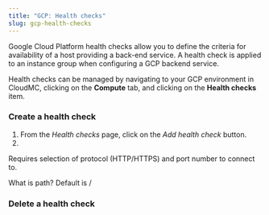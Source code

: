 ```yaml
---
title: "GCP: Health checks"
slug: gcp-health-checks
---
```



Google Cloud Platform health checks allow you to define the criteria for availability of a host providing a back-end service.  A health check is applied to an instance group when configuring a GCP backend service.

Health checks can be managed by navigating to your GCP environment in CloudMC, clicking on the **Compute** tab, and clicking on the **Health checks** item.

### Create a health check

1. From the *Health checks* page, click on the *Add health check* button.
1. 
Requires selection of protocol (HTTP/HTTPS) and port number to connect to.

What is path?  Default is /



### Delete a health check
